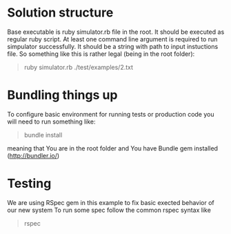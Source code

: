 # Solution structure

Base executable is ruby simulator.rb file in the root.
It should be executed as regular ruby script. At least one command line argument is required to run simpulator successfully. It should be a string with path to input instuctions file.
So something like this is rather legal (being in the root folder):

> ruby simulator.rb ./test/examples/2.txt

# Bundling things up

To configure basic environment for running tests or production code you will need to run something like:

> bundle install

meaning that You are in the root folder and You have Bundle gem installed (http://bundler.io/)


# Testing

We are using RSpec gem in this example to fix basic exected behavior of our new system
To run some spec follow the common rspec syntax like

> rspec
